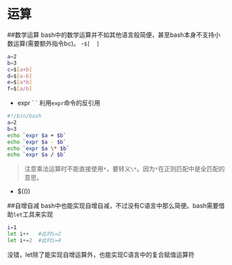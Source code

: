 运算
============
##数学运算
bash中的数学运算并不如其他语言般简便，甚至bash本身不支持小数运算(需要额外指令bc)。
-`$[  ]`

```bash
a=2
b=3
c=$[a+b]
d=$[a-b]
e=$[a*b]
f=$[a/b]
```

- expr \` \`
利用`expr`命令的反引用
```bash
#!/bin/bash
a=2
b=3
echo `expr $a + $b`
echo `expr $a - $b`
echo `expr $a \* $b`
echo `expr $a / $b`
```
>注意乘法运算时不能直接使用`*`，要转义`\*`。因为`*`在正则匹配中是全匹配的意思。

- $(())

##自增自减
bash中也能实现自增自减，不过没有C语言中那么简便。bash需要借助`let`工具来实现
```bash
i=1
let i++   #此时i=2
let i+=2  #此时i=4
```
没错，let除了能实现自增运算外，也能实现C语言中的复合赋值运算符


